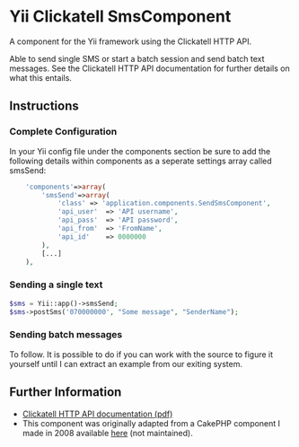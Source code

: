 Yii Clickatell SmsComponent
===========================

A component for the Yii framework using the Clickatell HTTP API.

Able to send single SMS or start a batch session and send batch text messages.
See the Clickatell HTTP API documentation for further details on what this entails.

Instructions
------------

### Complete Configuration
In your Yii config file under the components section be sure to add 
the following details within components as a seperate settings 
array called smsSend:

```php
    'components'=>array(
        'smsSend'=>array(
            'class' => 'application.components.SendSmsComponent',
            'api_user'  => 'API username',
            'api_pass'  => 'API password',
            'api_from'  => 'FromName',
            'api_id'    => 0000000
        ),
        [...]
    ),
```

### Sending a single text

```php
$sms = Yii::app()->smsSend;
$sms->postSms('070000000', "Some message", "SenderName");

```

### Sending batch messages

To follow. It is possible to do if you can work with the source to figure it 
yourself until I can extract an example from our exiting system.

Further Information
-------------------
* [Clickatell HTTP API documentation (pdf)](http://www.clickatell.com/downloads/http/Clickatell_HTTP.pdf)
* This component was originally adapted from a CakePHP component I made in 2008 available 
[here](https://code.google.com/p/clickatell-sms-cakephp/) (not maintained).
